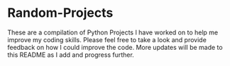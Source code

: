 # Random-Projects
These are a compilation of Python Projects I have worked on to help me improve my coding skills. Please feel free to take a look and provide feedback on how I could improve the 
code. More updates will be made to this README as I add and progress further.

